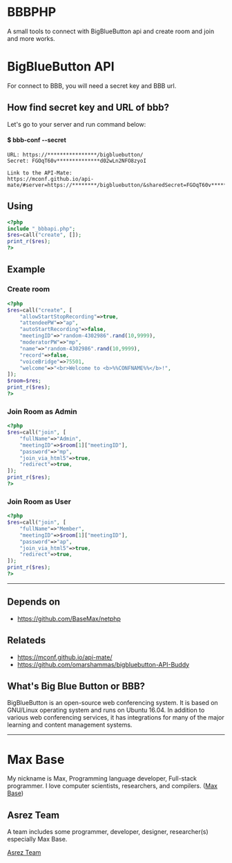 # BBBPHP

A small tools to connect with BigBlueButton api and create room and join and more works.

# BigBlueButton API

For connect to BBB, you will need a secret key and BBB url.

## How find secret key and URL of bbb?

Let's go to your server and run command below:

#### $ bbb-conf --secret
```
URL: https://****************/bigbluebutton/
Secret: FGOqT60v**************d02wLn2NFO8zyoI

Link to the API-Mate:
https://mconf.github.io/api-mate/#server=https://********/bigbluebutton/&sharedSecret=FGOqT60v**************d02wLn2NFO8zyoI
```

## Using

```php
<?php
include "_bbbapi.php";
$res=call("create", []);
print_r($res);
?>
```

## Example

### Create room

```php
<?php
$res=call("create", [
	"allowStartStopRecording"=>true,
	"attendeePW"=>"ap",
	"autoStartRecording"=>false,
	"meetingID"=>"random-4302986".rand(10,9999),
	"moderatorPW"=>"mp",
	"name"=>"random-4302986".rand(10,9999),
	"record"=>false,
	"voiceBridge"=>75501,
	"welcome"=>"<br>Welcome to <b>%%CONFNAME%%</b>!",
]);
$room=$res;
print_r($res);
?>
```


### Join Room as Admin

```php
<?php
$res=call("join", [
	"fullName"=>"Admin",
	"meetingID"=>$room[1]["meetingID"],
	"password"=>"mp",
	"join_via_html5"=>true,
	"redirect"=>true,
]);
print_r($res);
?>
```

### Join Room as User

```php
<?php
$res=call("join", [
	"fullName"=>"Member",
	"meetingID"=>$room[1]["meetingID"],
	"password"=>"ap",
	"join_via_html5"=>true,
	"redirect"=>true,
]);
print_r($res);
?>
```

-----------

## Depends on

- https://github.com/BaseMax/netphp

## Relateds

- https://mconf.github.io/api-mate/
- https://github.com/omarshammas/bigbluebutton-API-Buddy

## What's Big Blue Button or BBB?

BigBlueButton is an open-source web conferencing system. It is based on GNU/Linux operating system and runs on Ubuntu 16.04. In addition to various web conferencing services, it has integrations for many of the major learning and content management systems.

---------

# Max Base

My nickname is Max, Programming language developer, Full-stack programmer. I love computer scientists, researchers, and compilers. ([Max Base](https://maxbase.org/))

## Asrez Team

A team includes some programmer, developer, designer, researcher(s) especially Max Base.

[Asrez Team](https://www.asrez.com/)
